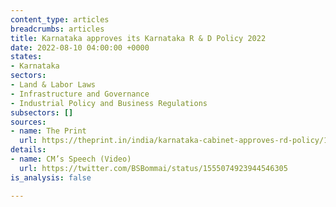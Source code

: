 ```yaml
---
content_type: articles
breadcrumbs: articles
title: Karnataka approves its Karnataka R & D Policy 2022
date: 2022-08-10 04:00:00 +0000
states:
- Karnataka
sectors:
- Land & Labor Laws
- Infrastructure and Governance
- Industrial Policy and Business Regulations
subsectors: []
sources:
- name: The Print
  url: https://theprint.in/india/karnataka-cabinet-approves-rd-policy/1069672/
details:
- name: CM’s Speech (Video)
  url: https://twitter.com/BSBommai/status/1555074923944546305
is_analysis: false

---
```

